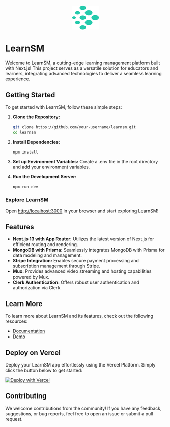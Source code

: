   <!-- Project Banner -->
<p align="center">
  <img src="https://github.com/Aman-Yadav13/LearnSM/blob/main/public/logo.svg" alt="LearnSM Banner">
</p>



<!-- Project Description -->
# LearnSM

Welcome to LearnSM, a cutting-edge learning management platform built with Next.js! This project serves as a versatile solution for educators and learners, integrating advanced technologies to deliver a seamless learning experience.

## Getting Started

To get started with LearnSM, follow these simple steps:

1. **Clone the Repository:**

   ```bash
   git clone https://github.com/your-username/learnsm.git
   cd learnsm

2. **Install Dependencies:** 

   ```powershell
   npm install

3. **Set up Environment Variables:**
   Create a .env file in the root directory and add your environment variables.

4. **Run the Development Server:**
   ```powershell
   npm run dev


### Explore LearnSM

Open [http://localhost:3000](http://localhost:3000) in your browser and start exploring LearnSM!

## Features

- **Next.js 13 with App Router:** Utilizes the latest version of Next.js for efficient routing and rendering.
- **MongoDB with Prisma:** Seamlessly integrates MongoDB with Prisma for data modeling and management.
- **Stripe Integration:** Enables secure payment processing and subscription management through Stripe.
- **Mux:** Provides advanced video streaming and hosting capabilities powered by Mux.
- **Clerk Authentication:** Offers robust user authentication and authorization via Clerk.

## Learn More

To learn more about LearnSM and its features, check out the following resources:

- [Documentation](https://nextjs.org/docs)
- [Demo](https://learnsm.vercel.app)

## Deploy on Vercel

Deploy your LearnSM app effortlessly using the Vercel Platform. Simply click the button below to get started:

[![Deploy with Vercel](https://vercel.com/button)](https://vercel.com/new?repository=https://github.com/your-username/learnsm)

## Contributing

We welcome contributions from the community! If you have any feedback, suggestions, or bug reports, feel free to open an issue or submit a pull request.
